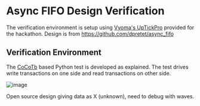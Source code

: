 # Async FIFO Design Verification

The verification environment is setup using [Vyoma's UpTickPro](https://vyomasystems.com) provided for the hackathon.
Design is from https://github.com/dpretet/async_fifo 

## Verification Environment

The [CoCoTb](https://www.cocotb.org/) based Python test is developed as explained. The test drives write transactions on one side and read transactions on other side.

![image](https://user-images.githubusercontent.com/96460492/182090937-8c5f2e4c-d119-4711-8a20-6137048bf3c3.png)

Open source design giving data as X (unknown), need to debug with waves.

